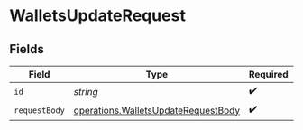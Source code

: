# WalletsUpdateRequest


## Fields

| Field                                                                                      | Type                                                                                       | Required                                                                                   | Description                                                                                |
| ------------------------------------------------------------------------------------------ | ------------------------------------------------------------------------------------------ | ------------------------------------------------------------------------------------------ | ------------------------------------------------------------------------------------------ |
| `id`                                                                                       | *string*                                                                                   | :heavy_check_mark:                                                                         | N/A                                                                                        |
| `requestBody`                                                                              | [operations.WalletsUpdateRequestBody](../../models/operations/walletsupdaterequestbody.md) | :heavy_check_mark:                                                                         | N/A                                                                                        |